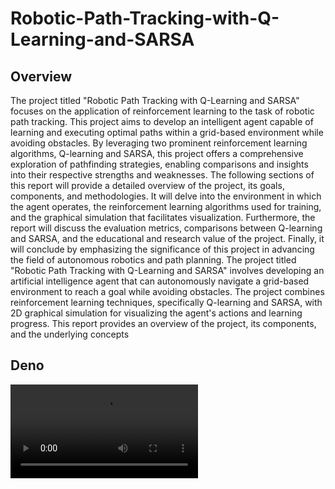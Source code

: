 # Robotic-Path-Tracking-with-Q-Learning-and-SARSA
## Overview
The project titled "Robotic Path Tracking with Q-Learning and SARSA" focuses on the application of reinforcement learning to the task of robotic path tracking. This project aims to develop an intelligent agent capable of learning and executing optimal paths within a grid-based environment while avoiding obstacles. By leveraging two prominent reinforcement learning algorithms, Q-learning and SARSA, this project offers a comprehensive exploration of pathfinding strategies, enabling comparisons and insights into their respective strengths and weaknesses.
The following sections of this report will provide a detailed overview of the project, its goals, components, and methodologies. It will delve into the environment in which the agent operates, the reinforcement learning algorithms used for training, and the graphical simulation that facilitates visualization. Furthermore, the report will discuss the evaluation metrics, comparisons between Q-learning and SARSA, and the educational and research value of the project. Finally, it will conclude by emphasizing the significance of this project in advancing the field of autonomous robotics and path planning.
The project titled "Robotic Path Tracking with Q-Learning and SARSA" involves developing an artificial intelligence agent that can autonomously navigate a grid-based environment to reach a goal while avoiding obstacles. The project combines reinforcement learning techniques, specifically Q-learning and SARSA, with 2D graphical simulation for visualizing the agent's actions and learning progress. This report provides an overview of the project, its components, and the underlying concepts

## Deno
![demo](demorl.mp4)
